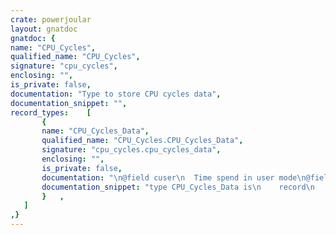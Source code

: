 ```yaml
---
crate: powerjoular
layout: gnatdoc
gnatdoc: {
name: "CPU_Cycles",
qualified_name: "CPU_Cycles",
signature: "cpu_cycles",
enclosing: "",
is_private: false,
documentation: "Type to store CPU cycles data",
documentation_snippet: "",
record_types:    [
       {
       name: "CPU_Cycles_Data",
       qualified_name: "CPU_Cycles.CPU_Cycles_Data",
       signature: "cpu_cycles.cpu_cycles_data",
       enclosing: "",
       is_private: false,
       documentation: "\n@field cuser\n  Time spend in user mode\n@field cnice\n  Time spent in user mode with low priority\n@field csystem\n  Time spent in system mode\n@field cidle\n  Time spent in the idle task\n@field cbusy\n  cbusy = cuser + cnice + csystem\n@field ctotal\n  ctotal = cuser + cnice + csystem + cidle",
       documentation_snippet: "type CPU_Cycles_Data is\n    record\n        cuser : Long_Integer;\n        cnice : Long_Integer;\n        csystem : Long_Integer;\n        cidle : Long_Integer;\n        cbusy : Long_Integer := 0;\n        ctotal : Long_Integer := 0;\n    end record;",
       }   ,
   ]
,}
---
```

